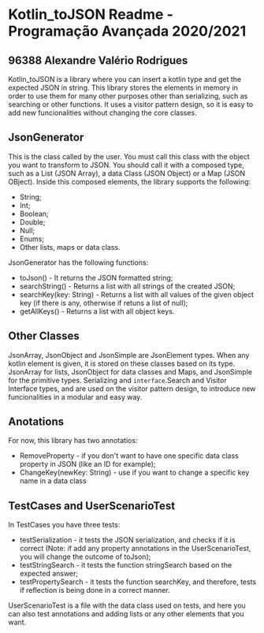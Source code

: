 # Kotlin_toJSON Readme - Programação Avançada 2020/2021
## 96388 Alexandre Valério Rodrigues

Kotlin_toJSON is a library where you can insert a kotlin type and get the expected JSON in string. This library stores the elements in memory in order to use them for many other purposes other than serializing, such as searching or other functions. It uses a visitor pattern design, so it is easy to add new funcionalities without changing the core classes.

## JsonGenerator

This is the class called by the user. You must call this class with the object you want to transform to JSON. You should call it with a composed type, such as a List (JSON Array), a data Class (JSON Object) or a Map (JSON OBject). Inside this composed elements, the library supports the following:
- String;
- Int;
- Boolean;
- Double;
- Null;
- Enums;
- Other lists, maps or data class.

JsonGenerator has the following functions:
- toJson() - It returns the JSON formatted string;
- searchString() - Returns a list with all strings of the created JSON;
- searchKey(key: String) - Returns a list with all values of the given object key (if there is any, otherwise if retuns a list of null);
- getAllKeys() - Returns a list with all object keys.

## Other Classes

JsonArray, JsonObject and JsonSimple are JsonElement types. When any kotlin element is given, it is stored on these classes based on its type. JsonArray for lists, JsonObject for data classes and Maps, and JsonSimple for the primitive types. Serializing and `interface`.Search and Visitor Interface types, and are used on the visitor pattern design, to introduce new funcionalities in a modular and easy way.

## Anotations

For now, this library has two annotatios:
- RemoveProperty - if you don't want to have one specific data class property in JSON (like an ID for example);
- ChangeKey(newKey: String) - use if you want to change a specific key name in a data class

## TestCases and UserScenarioTest

In TestCases you have three tests:
- testSerialization - it tests the JSON serialization, and checks if it is correct (Note: if add any property annotations in the UserScenarioTest, you will change the outcome of toJson);
- testStringSearch - it tests the function stringSearch based on the expected answer;
- testPropertySearch - it tests the function searchKey, and therefore, tests if reflection is being done in a correct manner.

UserScenarioTest is a file with the data class used on tests, and here you can also test annotations and adding lists or any other elements that you want.
